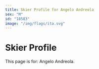 ```yaml
---
title: Skier Profile for Angelo Andreola
sex: "M"
id: "18583"
image: "/img/flags/ita.svg" 
---
```


# Skier Profile

This page is for: Angelo Andreola.
    
